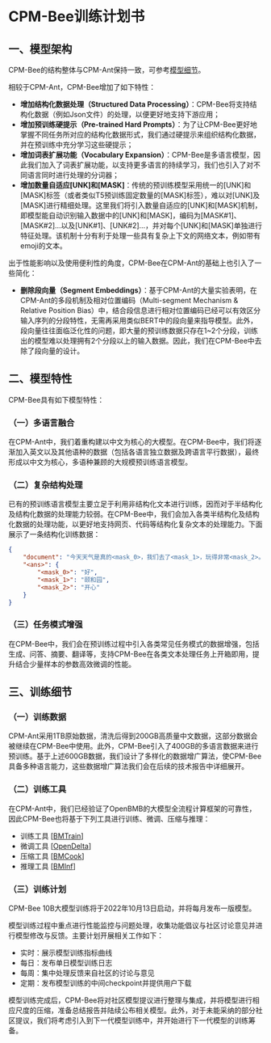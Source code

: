 # CPM-Bee训练计划书

## 一、模型架构

CPM-Bee的结构整体与CPM-Ant保持一致，可参考[模型细节](https://www.openbmb.org/community/blogs/blogpage?id=98afef2ce45f4fe9a4bc15a66d7ccb92)。

相较于CPM-Ant，CPM-Bee增加了如下特性：

- **增加结构化数据处理（Structured Data Processing）**：CPM-Bee将支持结构化数据（例如Json文件）的处理，以便更好地支持下游应用；
- **增加预训练硬提示（Pre-trained Hard Prompts）**：为了让CPM-Bee更好地掌握不同任务所对应的结构化数据形式，我们通过硬提示来组织结构化数据，并在预训练中充分学习这些硬提示；
- **增加词表扩展功能（Vocabulary Expansion）**：CPM-Bee是多语言模型，因此我们加入了词表扩展功能，以支持更多语言的持续学习，我们也引入了对不同语言同时进行处理的分词器；
- **增加数量自适应[UNK]和[MASK]**：传统的预训练模型采用统一的[UNK]和[MASK]标签（或者类似T5预训练固定数量的[MASK]标签），难以对[UNK]及[MASK]进行精细处理。这里我们将引入数量自适应的[UNK]和[MASK]机制，即模型能自动识别输入数据中的[UNK]和[MASK]，编码为[MASK#1]、[MASK#2]…以及[UNK#1]、[UNK#2]…，并对每个[UNK]和[MASK]单独进行特征处理。该机制十分有利于处理一些具有复杂上下文的网络文本，例如带有emoji的文本。

出于性能影响以及使用便利性的角度，CPM-Bee在CPM-Ant的基础上也引入了一些简化：

- **删除段向量（Segment Embeddings）**：基于CPM-Ant的大量实验表明，在CPM-Ant的多段机制及相对位置编码（Multi-segment Mechanism & Relative Position Bias）中，结合段信息进行相对位置编码已经可以有效区分输入序列的分段特性，无需再采用类似BERT中的段向量来指导模型。此外，段向量往往面临泛化性的问题，即大量的预训练数据只存在1~2个分段，训练出的模型难以处理拥有2个分段以上的输入数据。因此，我们在CPM-Bee中去除了段向量的设计。


## 二、模型特性

CPM-Bee具有如下模型特性：

### （一）多语言融合

在CPM-Ant中，我们着重构建以中文为核心的大模型。在CPM-Bee中，我们将逐渐加入英文以及其他语种的数据（包括各语言独立数据及跨语言平行数据），最终形成以中文为核心，多语种兼顾的大规模预训练语言模型。

### （二）复杂结构处理

已有的预训练语言模型主要立足于利用非结构化文本进行训练，因而对于半结构化及结构化数据的处理能力较弱。在CPM-Bee中，我们会加入各类半结构化及结构化数据的处理功能，以更好地支持网页、代码等结构化复杂文本的处理能力。下面展示了一条结构化训练数据：

```json
{
    "document": "今天天气是真的<mask_0>，我们去了<mask_1>，玩得非常<mask_2>。",
    "<ans>": {
        "<mask_0>": "好",
        "<mask_1>": "颐和园",
        "<mask_2>": "开心"
    }
}
```

### （三）任务模式增强

在CPM-Bee中，我们会在预训练过程中引入各类常见任务模式的数据增强，包括生成、问答、摘要、翻译等，支持CPM-Bee在各类文本处理任务上开箱即用，提升结合少量样本的参数高效微调的性能。


## 三、训练细节

### （一）训练数据
CPM-Ant采用1TB原始数据，清洗后得到200GB高质量中文数据，这部分数据会被继续在CPM-Bee中使用。此外，CPM-Bee引入了400GB的多语言数据来进行预训练。基于上述600GB数据，我们设计了多样化的数据增广算法，使CPM-Bee具备多种语言能力，这些数据增广算法我们会在后续的技术报告中详细展开。

### （二）训练工具
在CPM-Ant中，我们已经验证了OpenBMB的大模型全流程计算框架的可靠性，因此CPM-Bee也将基于下列工具进行训练、微调、压缩与推理：
- 训练工具 [[BMTrain](https://github.com/OpenBMB/BMTrain)]
- 微调工具 [[OpenDelta](https://github.com/thunlp/OpenDelta)]
- 压缩工具 [[BMCook](https://github.com/OpenBMB/BMCook)]
- 推理工具 [[BMInf](https://github.com/OpenBMB/BMInf)]


### （三）训练计划

CPM-Bee 10B大模型训练将于2022年10月13日启动，并将每月发布一版模型。

模型训练过程中重点进行性能监控与问题处理，收集功能倡议与社区讨论意见并进行模型修改与反馈。主要计划开展相关工作如下：
- 实时：展示模型训练指标曲线
- 每日：发布单日模型训练日志
- 每周：集中处理反馈来自社区的讨论与意见 
- 定期：发布模型训练的中间checkpoint并提供用户下载

模型训练完成后，CPM-Bee将对社区模型提议进行整理与集成，并将模型进行相应尺度的压缩，准备总结报告并陆续公布相关模型。此外，对于未能采纳的部分社区提议，我们将考虑引入到下一代模型训练中，并开始进行下一代模型的训练筹备。
